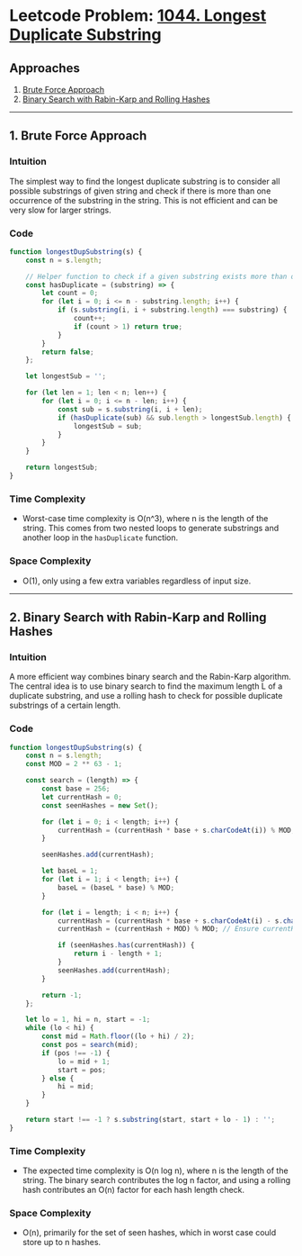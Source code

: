 # Leetcode Problem: [1044. Longest Duplicate Substring](https://leetcode.com/problems/longest-duplicate-substring/)

## Approaches
1. [Brute Force Approach](#1-brute-force-approach)
2. [Binary Search with Rabin-Karp and Rolling Hashes](#2-binary-search-with-rabin-karp-and-rolling-hashes)

---

## 1. Brute Force Approach

### Intuition
The simplest way to find the longest duplicate substring is to consider all possible substrings of given string and check if there is more than one occurrence of the substring in the string. This is not efficient and can be very slow for larger strings.

### Code
```javascript
function longestDupSubstring(s) {
    const n = s.length;

    // Helper function to check if a given substring exists more than once
    const hasDuplicate = (substring) => {
        let count = 0;
        for (let i = 0; i <= n - substring.length; i++) {
            if (s.substring(i, i + substring.length) === substring) {
                count++;
                if (count > 1) return true;
            }
        }
        return false;
    };

    let longestSub = '';

    for (let len = 1; len < n; len++) {
        for (let i = 0; i <= n - len; i++) {
            const sub = s.substring(i, i + len);
            if (hasDuplicate(sub) && sub.length > longestSub.length) {
                longestSub = sub;
            }
        }
    }

    return longestSub;
}
```
### Time Complexity
- Worst-case time complexity is O(n^3), where n is the length of the string. This comes from two nested loops to generate substrings and another loop in the `hasDuplicate` function.

### Space Complexity
- O(1), only using a few extra variables regardless of input size.

---

## 2. Binary Search with Rabin-Karp and Rolling Hashes

### Intuition
A more efficient way combines binary search and the Rabin-Karp algorithm. The central idea is to use binary search to find the maximum length L of a duplicate substring, and use a rolling hash to check for possible duplicate substrings of a certain length.

### Code
```javascript
function longestDupSubstring(s) {
    const n = s.length;
    const MOD = 2 ** 63 - 1;

    const search = (length) => {
        const base = 256;
        let currentHash = 0;
        const seenHashes = new Set();

        for (let i = 0; i < length; i++) {
            currentHash = (currentHash * base + s.charCodeAt(i)) % MOD;
        }

        seenHashes.add(currentHash);

        let baseL = 1;
        for (let i = 1; i < length; i++) {
            baseL = (baseL * base) % MOD;
        }

        for (let i = length; i < n; i++) {
            currentHash = (currentHash * base + s.charCodeAt(i) - s.charCodeAt(i - length) * baseL) % MOD;
            currentHash = (currentHash + MOD) % MOD; // Ensure currentHash isn't negative

            if (seenHashes.has(currentHash)) {
                return i - length + 1;
            }
            seenHashes.add(currentHash);
        }

        return -1;
    };

    let lo = 1, hi = n, start = -1;
    while (lo < hi) {
        const mid = Math.floor((lo + hi) / 2);
        const pos = search(mid);
        if (pos !== -1) {
            lo = mid + 1;
            start = pos;
        } else {
            hi = mid;
        }
    }

    return start !== -1 ? s.substring(start, start + lo - 1) : '';
}
```
### Time Complexity
- The expected time complexity is O(n log n), where n is the length of the string. The binary search contributes the log n factor, and using a rolling hash contributes an O(n) factor for each hash length check.

### Space Complexity
- O(n), primarily for the set of seen hashes, which in worst case could store up to n hashes.


